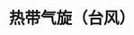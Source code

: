 ---
title: 热带气旋（台风）
tag: [guide, api, storm, overview]
layout: guide-overview
description: 热带气旋（台风）API提供全球主要海洋流域的台风信息，包括台风实时位置、等级、气压、风速，还可查询台风路径和台风预报信息。
permalink: /docs/api/tropical-cyclone/
ref: 0-api-tropical
---
